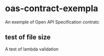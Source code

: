# oas-contract-exempla
An exemple of Open API Specification contratc

## test of file size 
A test of lambda validation
